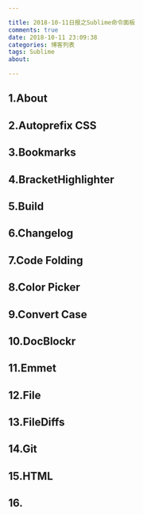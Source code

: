 ```yaml
---

title: 2018-10-11日报之Sublime命令面板
comments: true
date: 2018-10-11 23:09:38
categories: 博客列表
tags: Sublime
about:

---
```


## 1.About

## 2.Autoprefix CSS

## 3.Bookmarks

## 4.BracketHighlighter

## 5.Build

## 6.Changelog

## 7.Code Folding

## 8.Color Picker

## 9.Convert Case

## 10.DocBlockr

## 11.Emmet

## 12.File

## 13.FileDiffs

## 14.Git

## 15.HTML

## 16.